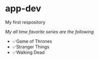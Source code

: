 # app-dev
My first respository

*My all time favorite series are the following*
- ✅Game of Thrones
- ✅Stranger Things
- ✅Walking Dead
